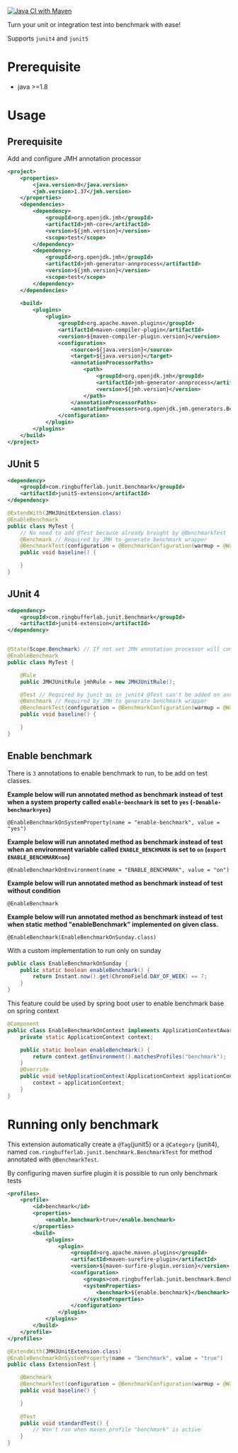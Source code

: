 [![Java CI with Maven](https://github.com/RingBufferLab/junit-jmh-extension/actions/workflows/java.yml/badge.svg)](https://github.com/RingBufferLab/junit-jmh-extension/actions/workflows/java.yml)

Turn your unit or integration test into benchmark with ease!

Supports `junit4` and `junit5`
# Prerequisite
- java >=1.8

# Usage
## Prerequisite
Add and configure JMH annotation processor 
```xml
<project>
    <properties>
        <java.version>8</java.version>
        <jmh.version>1.37</jmh.version>
    </properties>
    <dependencies>
        <dependency>
            <groupId>org.openjdk.jmh</groupId>
            <artifactId>jmh-core</artifactId>
            <version>${jmh.version}</version>
            <scope>test</scope>
        </dependency>
        <dependency>
            <groupId>org.openjdk.jmh</groupId>
            <artifactId>jmh-generator-annprocess</artifactId>
            <version>${jmh.version}</version>
            <scope>test</scope>
        </dependency>
    </dependencies>
    
    <build>
        <plugins>
            <plugin>
                <groupId>org.apache.maven.plugins</groupId>
                <artifactId>maven-compiler-plugin</artifactId>
                <version>${maven-compiler-plugin.version}</version>
                <configuration>
                    <source>${java.version}</source>
                    <target>${java.version}</target>
                    <annotationProcessorPaths>
                        <path>
                            <groupId>org.openjdk.jmh</groupId>
                            <artifactId>jmh-generator-annprocess</artifactId>
                            <version>${jmh.version}</version>
                        </path>
                    </annotationProcessorPaths>
                    <annotationProcessors>org.openjdk.jmh.generators.BenchmarkProcessor</annotationProcessors>
                </configuration>
            </plugin>
        </plugins>
    </build>
</project>
```

## JUnit 5
```xml
<dependency>
    <groupId>com.ringbufferlab.junit.benchmark</groupId>
    <artifactId>junit5-extension</artifactId>
</dependency>
```
```java
@ExtendWith(JMHJUnitExtension.class)
@EnableBenchmark
public class MyTest {
    // No need to add @Test because already brought by @BenchmarkTest
    @Benchmark // Required by JMH to generate benchmark wrapper
    @BenchmarkTest(configuration = @BenchmarkConfiguration(warmup = @Warmup(iterations = 1, batchSize = 1, time = 5), measurement = @Measurement(batchSize = 1, time = 1, iterations = 1)))
    public void baseline() {

    }
}
```

## JUnit 4
```xml
<dependency>
    <groupId>com.ringbufferlab.junit.benchmark</groupId>
    <artifactId>junit4-extension</artifactId>
</dependency>
```
```java

@State(Scope.Benchmark) // If not set JMH annotation processor will complain jmhRule is not static and can't be used outside a @State.
@EnableBenchmark
public class MyTest {

    @Rule
    public JMHJUnitRule jmhRule = new JMHJUnitRule();

    @Test // Required by junit as in junit4 @Test can't be added on annotation type, it is not brought by our annotation @BenchmarkTest
    @Benchmark // Required by JMH to generate benchmark wrapper
    @BenchmarkTest(configuration = @BenchmarkConfiguration(warmup = @Warmup(iterations = 1, batchSize = 1, time = 5), measurement = @Measurement(batchSize = 1, time = 1, iterations = 1)))
    public void baseline() {

    }
}
```

## Enable benchmark
There is `3` annotations to enable benchmark to run, to be add on test classes.


**Example below will run annotated method as benchmark instead of test when a system property called `enable-benchmark` is set to `yes` (`-Denable-benchmark=yes`)**
```
@EnableBenchmarkOnSystemProperty(name = "enable-benchmark", value = "yes")
```

**Example below will run annotated method as benchmark instead of test when an environment variable called `ENABLE_BENCHMARK` is set to `on` (`export ENABLE_BENCHMARK=on`)**
```
@EnableBenchmarkOnEnvironment(name = "ENABLE_BENCHMARK", value = "on")
```
**Example below will run annotated method as benchmark instead of test without condition**
```
@EnableBenchmark
```
**Example below will run annotated method as benchmark instead of test when static method "enableBenchmark" implemented on given class.**
```
@EnableBenchmark(EnableBenchmarkOnSunday.class)
```
With a custom implementation to run only on sunday
```java
public class EnableBenchmarkOnSunday {
    public static boolean enableBenchmark() {
        return Instant.now().get(ChronoField.DAY_OF_WEEK) == 7;
    }
}
```
This feature could be used by spring boot user to enable benchmark base on spring context
```java
@Component
public class EnableBenchmarkOnContext implements ApplicationContextAware {
    private static ApplicationContext context;

    public static boolean enableBenchmark() {
        return context.getEnvironment().matchesProfiles("benchmark");
    }
    @Override
    public void setApplicationContext(ApplicationContext applicationContext) throws BeansException {
        context = applicationContext;
    }
}
```

# Running only benchmark
This extension automatically create a `@Tag`(junit5) or a `@Category` (junit4), named `com.ringbufferlab.junit.benchmark.BenchmarkTest` for method annotated with `@BenchmarkTest`.

By configuring maven surfire plugin it is possible to run only benchmark tests
```xml 
<profiles>
    <profile>
        <id>benchmark</id>
        <properties>
            <enable.benchmark>true</enable.benchmark>
        </properties>
        <build>
            <plugins>
                <plugin>
                    <groupId>org.apache.maven.plugins</groupId>
                    <artifactId>maven-surefire-plugin</artifactId>
                    <version>${maven-surfire-plugin.version}</version>
                    <configuration>
                        <groups>com.ringbufferlab.junit.benchmark.BenchmarkTest</groups>
                        <systemProperties>
                            <benchmark>${enable.benchmark}</benchmark>
                        </systemProperties>
                    </configuration>
                </plugin>
            </plugins>
        </build>
    </profile>
</profiles>
```

```java
@ExtendWith(JMHJUnitExtension.class)
@EnableBenchmarkOnSystemProperty(name = "benchmark", value = "true")
public class ExtensionTest {

    @Benchmark
    @BenchmarkTest(configuration = @BenchmarkConfiguration(warmup = @Warmup(iterations = 1, batchSize = 1, time = 5), measurement = @Measurement(batchSize = 1, time = 1, iterations = 1)))
    public void baseline() {

    }
    
    @Test
    public void standardTest() {
        // Won't run when maven profile "benchmark" is active
    }
}
```
